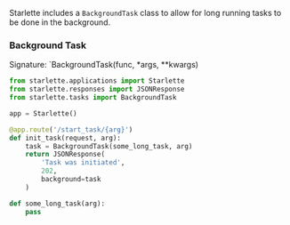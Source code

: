 
Starlette includes a `BackgroundTask` class to allow for long running tasks to be done in the background.

### Background Task

Signature: `BackgroundTask(func, *args, **kwargs)

```python
from starlette.applications import Starlette
from starlette.responses import JSONResponse
from starlette.tasks import BackgroundTask

app = Starlette()

@app.route('/start_task/{arg}')
def init_task(request, arg):
    task = BackgroundTask(some_long_task, arg)
    return JSONResponse(
        'Task was initiated',
        202,
        background=task
    )

def some_long_task(arg):
    pass
```